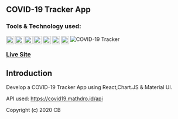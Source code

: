 ## COVID-19 Tracker App

### Tools & Technology used:

<img align="left" alt="haseebalisajid | React" width=22px src="https://cdn.jsdelivr.net/npm/simple-icons@v3/icons/react.svg">
<img align="left" alt="haseebalisajid | Redux" width=22px src="https://cdn.jsdelivr.net/npm/simple-icons@v3/icons/redux.svg">
<img align="left" alt="haseebalisajid | HTML5" width=22px src="https://cdn.jsdelivr.net/npm/simple-icons@v3/icons/html5.svg">
<img align="left" alt="haseebalisajid | CSS" width=22px src="https://cdn.jsdelivr.net/npm/simple-icons@v3/icons/css3.svg">
<img align="left" alt="haseebalisajid | Boostrap" width=22px src="https://cdn.jsdelivr.net/npm/simple-icons@v3/icons/bootstrap.svg">
<img align="left" alt="haseebalisajid | JQuery" width=22px src="https://cdn.jsdelivr.net/npm/simple-icons@v3/icons/jquery.svg">
<img align="left" alt="haseebalisajid | JQuery" width=22px src="https://cdn.jsdelivr.net/npm/simple-icons@v3/icons/vscode.svg">

![COVID-19 Tracker](https://cdn-std.droplr.net/files/acc_1002067/YuCYaD)

### [Live Site](https://covid19-current-situation.netlify.app/)

## Introduction
Develop a COVID-19 Tracker App using React,Chart.JS & Material UI.

API used: https://covid19.mathdro.id/api

Copyright (c) 2020 CB
